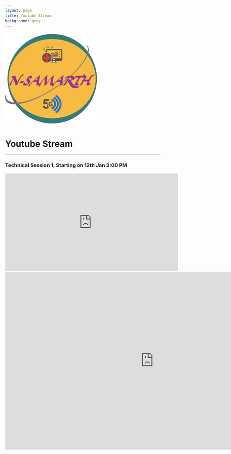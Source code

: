```yaml
---
layout: page
title: Youtube Stream
background: grey
---
```

![](/assets/img/nslogo2.png)
# Youtube Stream
------------

### Technical Session 1, Starting on 12th Jan 3:00 PM

<iframe width="560" height="315" src="https://www.youtube.com/embed/-ijyVBSYquA" frameborder="0" allow="accelerometer; autoplay; clipboard-write; encrypted-media; gyroscope; picture-in-picture" allowfullscreen></iframe>



<iframe src="https://embed.restream.io/player/index.html?token=9a7611eff18a7e2599959a090e2104f0" width="960" height="576" frameborder="0" allowfullscreen></iframe>
